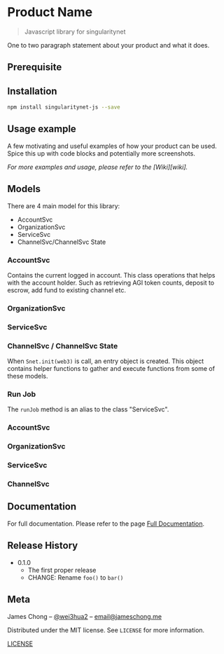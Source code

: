 # Product Name
> Javascript library for singularitynet


One to two paragraph statement about your product and what it does.

## Prerequisite



## Installation


```sh
npm install singularitynet-js --save
```


## Usage example

A few motivating and useful examples of how your product can be used. Spice this up with code blocks and potentially more screenshots.

_For more examples and usage, please refer to the [Wiki][wiki]._


## Models

There are 4 main model for this library:
- AccountSvc
- OrganizationSvc
- ServiceSvc 
- ChannelSvc/ChannelSvc State

### AccountSvc
Contains the current logged in account. This class operations that helps with the account holder. Such as retrieving AGI token counts, deposit to escrow, add fund to existing channel etc.



### OrganizationSvc


### ServiceSvc


### ChannelSvc / ChannelSvc State


When `Snet.init(web3)` is call, an entry object is created. This object contains helper functions to gather and execute functions from some of these models.

### Run Job

The `runJob` method is an alias to the class "ServiceSvc". 

### AccountSvc


### OrganizationSvc


### ServiceSvc


### ChannelSvc




## Documentation

For full documentation. Please refer to the page [Full Documentation](docs/README.md).


## Release History

* 0.1.0
    * The first proper release
    * CHANGE: Rename `foo()` to `bar()`

## Meta

James Chong – [@wei3hua2](https://twitter.com/wei3hua2) – [email@jameschong.me](mailto:email@jameschong.me)

Distributed under the MIT license. See ``LICENSE`` for more information.

[LICENSE](LICENSE)

